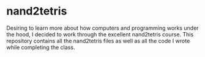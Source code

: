 # nand2tetris

Desiring to learn more about how computers and programming works under the hood, I decided to work through the excellent nand2tetris course. 
This repository contains all the nand2tetris files as well as all the code I wrote while completing the class.
